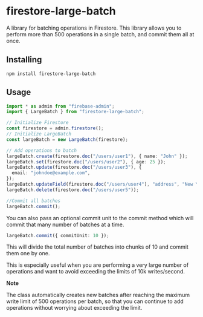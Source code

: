 # firestore-large-batch

A library for batching operations in Firestore. This library allows you to perform more than 500 operations in a single batch, and commit them all at once.

## Installing

```
npm install firestore-large-batch
```

## Usage

```typescript
import * as admin from "firebase-admin";
import { LargeBatch } from "firestore-large-batch";

// Initialize Firestore
const firestore = admin.firestore();
// Initialize LargeBatch
const largeBatch = new LargeBatch(firestore);

// Add operations to batch
largeBatch.create(firestore.doc("/users/user1"), { name: "John" });
largeBatch.set(firestore.doc("/users/user2"), { age: 25 });
largeBatch.update(firestore.doc("/users/user3"), {
  email: "johndoe@example.com",
});
largeBatch.updateField(firestore.doc("/users/user4"), "address", "New York");
largeBatch.delete(firestore.doc("/users/user5"));

//Commit all batches
largeBatch.commit();
```

You can also pass an optional commit unit to the commit method which will commit that many number of batches at a time.

```typescript
largeBatch.commit({ commitUnit: 10 });
```

This will divide the total number of batches into chunks of 10 and commit them one by one.

This is especially useful when you are performing a very large number of operations and want to avoid exceeding the limits of 10k writes/second.

**Note**

The class automatically creates new batches after reaching the maximum write limit of 500 operations per batch, so that you can continue to add operations without worrying about exceeding the limit.
